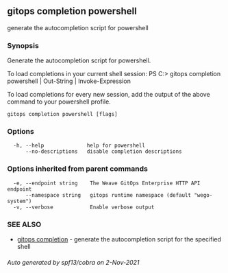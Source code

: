 ## gitops completion powershell

generate the autocompletion script for powershell

### Synopsis


Generate the autocompletion script for powershell.

To load completions in your current shell session:
PS C:\> gitops completion powershell | Out-String | Invoke-Expression

To load completions for every new session, add the output of the above command
to your powershell profile.


```
gitops completion powershell [flags]
```

### Options

```
  -h, --help              help for powershell
      --no-descriptions   disable completion descriptions
```

### Options inherited from parent commands

```
  -e, --endpoint string    The Weave GitOps Enterprise HTTP API endpoint
      --namespace string   gitops runtime namespace (default "wego-system")
  -v, --verbose            Enable verbose output
```

### SEE ALSO

* [gitops completion](gitops_completion.md)	 - generate the autocompletion script for the specified shell

###### Auto generated by spf13/cobra on 2-Nov-2021
